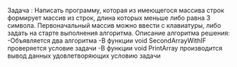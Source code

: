 Задача :
Написать программу, которая из имеющегося массива строк формирует массив из строк, длина которых меньше либо равна 3 символа. Первоначальный массив можно ввести с клавиатуры, либо задать на старте выполнения алгоритма. 
Описание алгоритма решения:
-Объявляется два алгоритма
-В функции void SecondArrayWithIF проверяется условие задачи
-В функции void PrintArray производится вывод данных удовлетворяющих условию задачи
